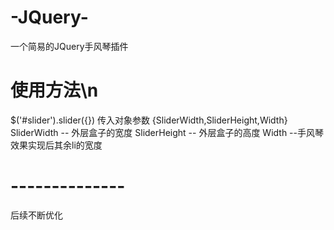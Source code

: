 # -JQuery-
一个简易的JQuery手风琴插件
# 使用方法\n
 $('#slider').slider({})
 传入对象参数
 {SliderWidth,SliderHeight,Width}
 SliderWidth -- 外层盒子的宽度
 SliderHeight -- 外层盒子的高度
 Width  --手风琴效果实现后其余li的宽度

# --------------
 后续不断优化

